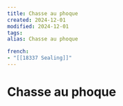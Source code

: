 ```yaml
---
title: Chasse au phoque
created: 2024-12-01
modified: 2024-12-01
tags: 
alias: Chasse au phoque

french:
- "[[18337 Sealing]]"
---
```

# Chasse au phoque
